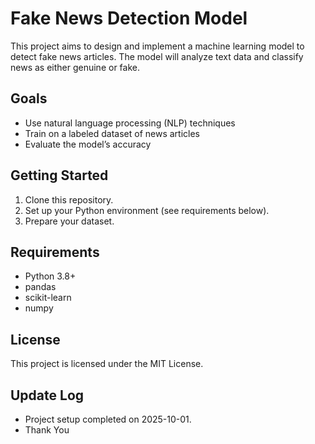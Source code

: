 # Fake News Detection Model

This project aims to design and implement a machine learning model to detect fake news articles. The model will analyze text data and classify news as either genuine or fake.

## Goals
- Use natural language processing (NLP) techniques
- Train on a labeled dataset of news articles
- Evaluate the model’s accuracy

## Getting Started
1. Clone this repository.
2. Set up your Python environment (see requirements below).
3. Prepare your dataset.

## Requirements
- Python 3.8+
- pandas
- scikit-learn
- numpy

## License
This project is licensed under the MIT License.

## Update Log
- Project setup completed on 2025-10-01.
- Thank You
